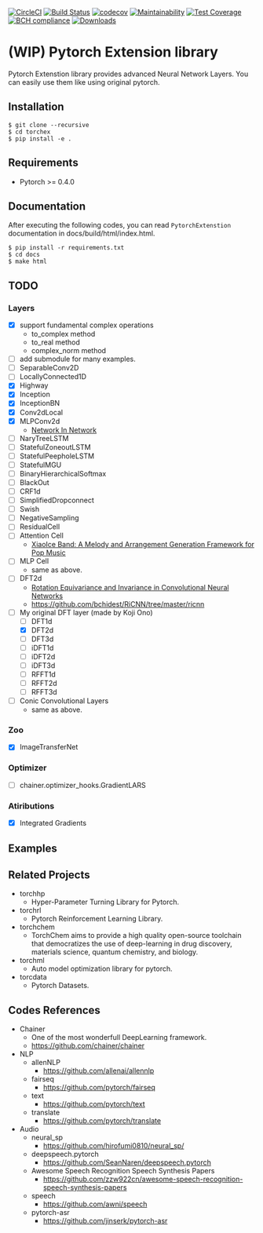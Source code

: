 [![CircleCI](https://circleci.com/gh/0h-n0/torchex.svg?style=svg&circle-token=99e93ba7bf6433d0cd33adbec2fbd042d141353d)](https://circleci.com/gh/0h-n0/torchex)
[![Build Status](https://travis-ci.org/0h-n0/torchex.svg?branch=master)](https://travis-ci.org/0h-n0/torchex)
[![codecov](https://codecov.io/gh/0h-n0/torchex/branch/master/graph/badge.svg)](https://codecov.io/gh/0h-n0/torchex)
[![Maintainability](https://api.codeclimate.com/v1/badges/7cd6c99f10d22db13ee8/maintainability)](https://codeclimate.com/github/0h-n0/torchex/maintainability)
[![Test Coverage](https://api.codeclimate.com/v1/badges/7cd6c99f10d22db13ee8/test_coverage)](https://codeclimate.com/github/0h-n0/torchex/test_coverage)
[![BCH compliance](https://bettercodehub.com/edge/badge/0h-n0/torchex?branch=master)](https://bettercodehub.com/)
[![Downloads](https://img.shields.io/pypi/dm/torchex.svg)](https://github.com/0h-n0/torchex)

# (WIP) Pytorch Extension library

Pytorch Extenstion library provides advanced Neural Network Layers. You can easily use them like using original pytorch.

## Installation

```
$ git clone --recursive 
$ cd torchex
$ pip install -e .
```


## Requirements

* Pytorch >= 0.4.0

## Documentation

After executing the following codes, you can read `PytorchExtenstion` documentation in docs/build/html/index.html. 

```shell
$ pip install -r requirements.txt
$ cd docs
$ make html
```

## TODO

### Layers

- [x] support fundamental complex operations
  - to_complex method
  - to_real method
  - complex_norm method
- [ ] add submodule for many examples.
- [ ] SeparableConv2D
- [ ] LocallyConnected1D
- [x] Highway
- [x] Inception
- [x] InceptionBN
- [x] Conv2dLocal
- [x] MLPConv2d
  * [Network In Network](https://arxiv.org/abs/1312.4400v3)
- [ ] NaryTreeLSTM
- [ ] StatefulZoneoutLSTM
- [ ] StatefulPeepholeLSTM
- [ ] StatefulMGU
- [ ] BinaryHierarchicalSoftmax
- [ ] BlackOut
- [ ] CRF1d
- [ ] SimplifiedDropconnect
- [ ] Swish
- [ ] NegativeSampling
- [ ] ResidualCell
- [ ] Attention Cell
  * [XiaoIce Band: A Melody and Arrangement Generation Framework for Pop Music](https://www.kdd.org/kdd2018/accepted-papers/view/xiaoice-banda-melody-and-arrangement-generation-framework-for-pop-music)
- [ ] MLP Cell
  * same as above.
- [ ] DFT2d
  * [Rotation Equivariance and Invariance in Convolutional Neural Networks](https://arxiv.org/pdf/1805.12301.pdf)
  * https://github.com/bchidest/RiCNN/tree/master/ricnn
- [ ] My original DFT layer (made by Koji Ono)
  - [ ] DFT1d
  - [x] DFT2d
  - [ ] DFT3d  
  - [ ] iDFT1d
  - [ ] iDFT2d
  - [ ] iDFT3d  
  - [ ] RFFT1d
  - [ ] RFFT2d
  - [ ] RFFT3d  

- [ ] Conic Convolutional Layers
  * same as above.

### Zoo

- [x] ImageTransferNet
  
### Optimizer

- [ ] chainer.optimizer_hooks.GradientLARS

### Atiributions

- [x] Integrated Gradients

## Examples


## Related Projects

* torchhp
  * Hyper-Parameter Turning Library for Pytorch.
* torchrl
  * Pytorch Reinforcement Learning Library.
* torchchem
  * TorchChem aims to provide a high quality open-source toolchain that democratizes the use of deep-learning in drug discovery, materials science, quantum chemistry, and biology.
* torchml
  * Auto model optimization library for pytorch.
* torcdata
  * Pytorch Datasets.

## Codes References 

* Chainer
  * One of the most wonderfull DeepLearning framework.
  * https://github.com/chainer/chainer
* NLP
  * allenNLP
    * https://github.com/allenai/allennlp
  * fairseq
    * https://github.com/pytorch/fairseq
  * text
    * https://github.com/pytorch/text
  * translate
    * https://github.com/pytorch/translate
* Audio
  * neural_sp
    * https://github.com/hirofumi0810/neural_sp/
  * deepspeech.pytorch
    * https://github.com/SeanNaren/deepspeech.pytorch
  * Awesome Speech Recognition Speech Synthesis Papers
    * https://github.com/zzw922cn/awesome-speech-recognition-speech-synthesis-papers
  * speech
    * https://github.com/awni/speech
  * pytorch-asr
    * https://github.com/jinserk/pytorch-asr